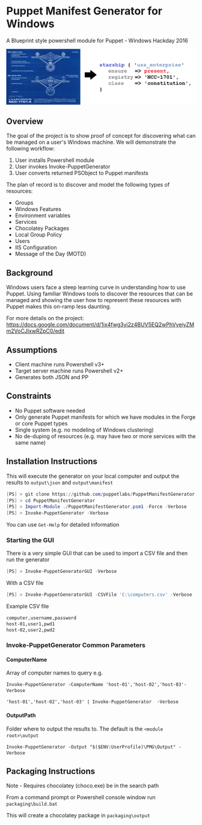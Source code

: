 # Puppet Manifest Generator for Windows

A Blueprint style powershell module for Puppet - Windows Hackday 2016

![Image of Puppet Manifest Generator](https://github.com/puppetlabs/PuppetManifestGenerator/blob/master/img/enterprise.png)

## Overview

The goal of the project is to show proof of concept for discovering what can be managed on a user's Windows machine. We will demonstrate the following workflow:

1. User installs Powershell module
2. User invokes Invoke-PuppetGenerator
3. User converts returned PSObject to Puppet manifests

The plan of record is to discover and model the following types of resources:

- Groups
- Windows Features
- Environment variables
- Services
- Chocolatey Packages
- Local Group Policy
- Users
- IIS Configuration
- Message of the Day (MOTD)

## Background

Windows users face a steep learning curve in understanding how to use Puppet. Using familiar Windows tools to discover the resources that can be managed and showing the user how to represent these resources with Puppet makes this on-ramp less daunting.

For more details on the project:
https://docs.google.com/document/d/1ix4fwg3yi2z4BUV5EQ2wPhVyeiyZMm2VoCJIxwRZpC0/edit

## Assumptions

- Client machine runs Powershell v3+
- Target server machine runs Powershell v2+
- Generates both JSON and PP

## Constraints

- No Puppet software needed
- Only generate Puppet manifests for which we have modules in the Forge or core Puppet types
- Single system (e.g. no modeling of Windows clustering)
- No de-duping of resources (e.g. may have two or more services with the same name)

## Installation Instructions

This will execute the generator on your local computer and output the results to `output\json` and `output\manifest`

~~~ powershell
[PS] > git clone https://github.com/puppetlabs/PuppetManifestGenerator
[PS] > cd PuppetManifestGenerator
[PS] > Import-Module ./PuppetManifestGenerator.psm1 -Force -Verbose
[PS] > Invoke-PuppetGenerator -Verbose
~~~

You can use `Get-Help` for detailed information

### Starting the GUI
There is a very simple GUI that can be used to import a CSV file and then run the generator
~~~ powershell
[PS] > Invoke-PuppetGeneratorGUI -Verbose
~~~

With a CSV file
~~~ powershell
[PS] > Invoke-PuppetGeneratorGUI -CSVFile 'C:\computers.csv' -Verbose
~~~

Example CSV file
~~~ csv
computer,username,password
host-01,user1,pwd1
host-02,user2,pwd2
~~~

### Invoke-PuppetGenerator Common Parameters

#### ComputerName

Array of computer names to query e.g.
~~~
Invoke-PuppetGenerator -ComputerName 'host-01','host-02','host-03'-Verbose
~~~
~~~
'host-01','host-02','host-03' | Invoke-PuppetGenerator  -Verbose
~~~

#### OutputPath

Folder where to output the results to.  The default is the `<module root>\output`
~~~
Invoke-PuppetGenerator -Output "$($ENV:UserProfile)\PMG\Output" -Verbose
~~~


## Packaging Instructions

Note - Requires chocolatey (choco.exe) be in the search path

From a command prompt or Powershell console window run `packaging\build.bat`

This will create a chocolatey package in `packaging\output`
